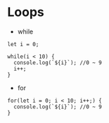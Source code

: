 # Loops
* while
```
let i = 0;

while(i < 10) {
  console.log(`${i}`); //0 ~ 9
  i++;
}
```

* for
```
for(let i = 0; i < 10; i++;) {
  console.log(`${i}`); //0 ~ 9
}
```
